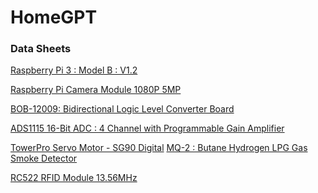 # HomeGPT



















### Data Sheets

[Raspberry Pi 3 : Model B : V1.2](https://www.distrelec.biz/Web/Downloads/_t/ds/RASPBERRY%20PI%203%20B_eng_tds.pdf)

[Raspberry Pi Camera Module 1080P 5MP](https://cdn.sparkfun.com/datasheets/Dev/RaspberryPi/RPiCamMod2.pdf
)

[BOB-12009: Bidirectional Logic Level Converter Board](http://cdn.sparkfun.com/datasheets/BreakoutBoards/BSS138.pdf
)

[ADS1115 16-Bit ADC : 4 Channel with Programmable Gain Amplifier](https://cdn-shop.adafruit.com/datasheets/ads1115.pdf
)

[TowerPro Servo Motor - SG90 Digital](https://datasheetspdf.com/pdf-file/791970/TowerPro/SG90/1
)
[MQ-2 : Butane Hydrogen LPG Gas Smoke Detector](https://datasheetspdf.com/pdf-file/622943/Hanwei/MQ-2/1
)

[RC522 RFID Module 13.56MHz](https://www.hobbytronics.co.uk/datasheets/sensors/MFRC522.pdf
)

